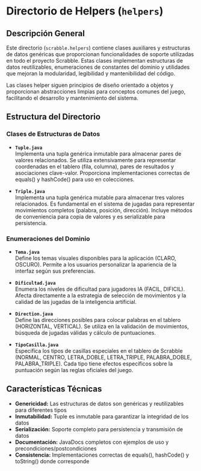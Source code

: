 # Directorio de Helpers (`helpers`)

## Descripción General

Este directorio (`scrabble.helpers`) contiene clases auxiliares y estructuras de datos genéricas que proporcionan funcionalidades de soporte utilizadas en todo el proyecto Scrabble. Estas clases implementan estructuras de datos reutilizables, enumeraciones de constantes del dominio y utilidades que mejoran la modularidad, legibilidad y mantenibilidad del código.

Las clases helper siguen principios de diseño orientado a objetos y proporcionan abstracciones limpias para conceptos comunes del juego, facilitando el desarrollo y mantenimiento del sistema.

## Estructura del Directorio

### Clases de Estructuras de Datos

- **`Tuple.java`**  
  Implementa una tupla genérica inmutable para almacenar pares de valores relacionados. Se utiliza extensivamente para representar coordenadas en el tablero (fila, columna), pares de resultados y asociaciones clave-valor. Proporciona implementaciones correctas de equals() y hashCode() para uso en colecciones.

- **`Triple.java`**  
  Implementa una tupla genérica mutable para almacenar tres valores relacionados. Es fundamental en el sistema de jugadas para representar movimientos completos (palabra, posición, dirección). Incluye métodos de conveniencia para copia de valores y es serializable para persistencia.
  
### Enumeraciones del Dominio

- **`Tema.java`**  
  Define los temas visuales disponibles para la aplicación (CLARO, OSCURO). Permite a los usuarios personalizar la apariencia de la interfaz según sus preferencias.

- **`Dificultad.java`**  
  Enumera los niveles de dificultad para jugadores IA (FACIL, DIFICIL). Afecta directamente a la estrategia de selección de movimientos y la calidad de las jugadas de la inteligencia artificial.

- **`Direction.java`**  
  Define las direcciones posibles para colocar palabras en el tablero (HORIZONTAL, VERTICAL). Se utiliza en la validación de movimientos, búsqueda de jugadas válidas y cálculo de puntuaciones.

- **`TipoCasilla.java`**  
  Especifica los tipos de casillas especiales en el tablero de Scrabble (NORMAL, CENTRO, LETRA_DOBLE, LETRA_TRIPLE, PALABRA_DOBLE, PALABRA_TRIPLE). Cada tipo tiene efectos específicos sobre la puntuación según las reglas oficiales del juego.

## Características Técnicas

- **Genericidad:** Las estructuras de datos son genéricas y reutilizables para diferentes tipos
- **Inmutabilidad:** Tuple es inmutable para garantizar la integridad de los datos
- **Serialización:** Soporte completo para persistencia y transmisión de datos
- **Documentación:** JavaDocs completos con ejemplos de uso y precondiciones/postcondiciones
- **Consistencia:** Implementaciones correctas de equals(), hashCode() y toString() donde corresponde

